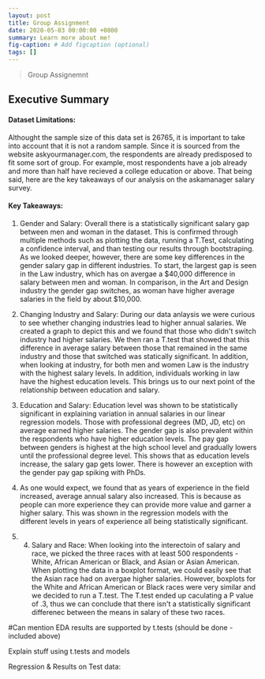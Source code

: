 ```yaml
---
layout: post
title: Group Assignment
date: 2020-05-03 00:00:00 +0800
summary: Learn more about me!
fig-caption: # Add figcaption (optional)
tags: []
---
```


> Group Assignemnt

## Executive Summary

#### Dataset Limitations:
  Althought the sample size of this data set is	26765, it is important to take into account that it is not a random sample. Since it is sourced from the  website askyourmanager.com, the respondents are already predisposed to fit some sort of group. For example, most respondents have a job already and more than half have recieved a college education or above. That being said, here are the key takeaways of our analysis on the askamanager salary survey.

#### Key Takeaways:
  1. Gender and Salary: Overall there is a statistically significant salary gap between men and woman in the dataset. This is confirmed through multiple methods such as plotting the data, running a T.Test, calculating a confidence interval, and than testing our results through bootstraping. 
  As we looked deeper, however, there are some key differences in the gender salary gap in different industries. To start, the largest gap is seen in the Law industry, which has on avergae a $40,000 difference in salary between men and woman. In comparison, in the Art and Design industry the gender gap switches, as woman have higher average salaries in the field by about $10,000. 

  3. Changing Industry and Salary: During our data anlaysis we were curious to see whether changing industries lead to higher annual salaries. We created a graph to depict this and we found that those who didn't switch industry had higher salaries. We then ran a T.test that showed that this difference in average salary between those that remained in the same industry and those that switched was statically significant. 
  In addition, when looking at industry, for both men and women Law is the industry with the highest salary levels. In addition, individuals working in law have the highest education levels. This brings us to our next point of the relationship between education and salary.
  
  3. Education and Salary: Education level was shown to be statistically significant in explaining variation in annual salaries in our linear regression models. Those with professional degrees (MD, JD, etc) on average earned higher salaries. The gender gap is also prevalent within the respondents who have higher education levels. The pay gap between genders is highest at the high school level and gradually lowers until the professional degree level. This shows that as education levels increase, the salary gap gets lower. There is however an exception with the gender pay gap spiking with PhDs.
 
  4. As one would expect, we found that as years of experience in the field increased, average annual salary also increased. This is because as people can more experience they can provide more value and garner a higher salary.  This was shown in the regression models with the different levels in years of experience all being statistically significant. 

  5. 4. Salary and Race: When looking into the interectoin of salary and race, we picked the three races with at least 500 respondents - White, African American or Black, and Asian or Asian American. When plotting the data in a boxplot format, we could easily see that the Asian race had on avergae higher salaries. However, boxplots for the White and African American or Black races were very similar and we decided to run a T.test. The T.test ended up caculating a P value of .3, thus we can conclude that there isn't a statistically significant differenec between the means in salary of these two races. 


#Can mention EDA results are supported by t.tests (should be done - included above)


Explain stuff using t.tests and models


Regression & Results on Test data:


